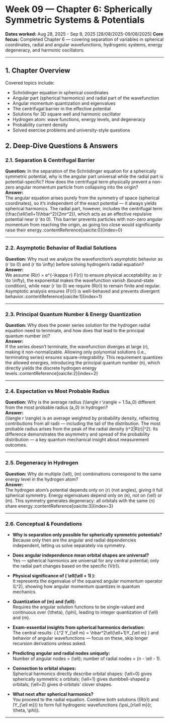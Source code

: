 # Week 09 — Chapter 6: Spherically Symmetric Systems & Potentials

**Dates worked:**  Aug 28, 2025 - Sep 9, 2025  [28/08/2025-09/08/2025]
**Core focus:** Completed Chapter 6 — covering separation of variables in spherical coordinates, radial and angular wavefunctions, hydrogenic systems, energy degeneracy, and harmonic oscillators.

---

## 1. Chapter Overview

Covered topics include:

- Schrödinger equation in spherical coordinates  
- Angular part (spherical harmonics) and radial part of the wavefunction  
- Angular momentum quantization and eigenvalues  
- The centrifugal barrier in the effective potential  
- Solutions for 3D square well and harmonic oscillator  
- Hydrogen atom: wave functions, energy levels, and degeneracy  
- Probability current density  
- Solved exercise problems and university-style questions

## 2. Deep-Dive Questions & Answers

### 2.1. Separation & Centrifugal Barrier
**Question:** In the separation of the Schrödinger equation for a spherically symmetric potential, why is the angular part universal while the radial part is potential-specific? How does the centrifugal term physically prevent a non-zero angular momentum particle from collapsing into the origin?  
**Answer:**  
The angular equation arises purely from the symmetry of space (spherical coordinates), so it’s independent of the exact potential — it always yields spherical harmonics. The radial part, however, includes the centrifugal term \(\frac{\ell(\ell+1)\hbar^2}{2mr^2}\), which acts as an effective repulsive potential near \(r \to 0\). This barrier prevents particles with non-zero angular momentum from reaching the origin, as going too close would significantly raise their energy.:contentReference[oaicite:0]{index=0}

---

### 2.2. Asymptotic Behavior of Radial Solutions
**Question:** Why must we analyze the wavefunction’s asymptotic behavior as \(r \to 0\) and \(r \to \infty\) before solving hydrogen’s radial equation?  
**Answer:**  
We assume \(R(r) = e^{-\kappa r} F(r)\) to ensure physical acceptability: as \(r \to \infty\), the exponential makes the wavefunction vanish (bound-state condition), while near \(r \to 0\) we require \(R(r)\) to remain finite and regular. Asymptotic analysis ensures \(F(r)\) is well-behaved and prevents divergent behavior.:contentReference[oaicite:1]{index=1}

---

### 2.3. Principal Quantum Number & Energy Quantization
**Question:** Why does the power series solution for the hydrogen radial equation need to terminate, and how does that lead to the principal quantum number \(n\)?  
**Answer:**  
If the series doesn’t terminate, the wavefunction diverges at large \(r\), making it non-normalizable. Allowing only polynomial solutions (i.e., terminating series) ensures square-integrability. This requirement quantizes the allowed energies, introducing the principal quantum number \(n\), which directly yields the discrete hydrogen energy levels.:contentReference[oaicite:2]{index=2}

---

### 2.4. Expectation vs Most Probable Radius
**Question:** Why is the average radius \(\langle r \rangle = 1.5a_0\) different from the most probable radius \(a_0\) in hydrogen?  
**Answer:**  
\(\langle r \rangle\) is an average weighted by probability density, reflecting contributions from all radii — including the tail of the distribution. The most probable radius arises from the peak of the radial density \(r^2|R(r)|^2\). Its difference demonstrates the asymmetry and spread of the probability distribution — a key quantum mechanical insight about measurement outcomes.

---

### 2.5. Degeneracy in Hydrogen
**Question:** Why do multiple \(\ell\), \(m\) combinations correspond to the same energy level in the hydrogen atom?  
**Answer:**  
The hydrogen atom’s potential depends only on \(r\) (not angles), giving it full spherical symmetry. Energy eigenvalues depend only on \(n\), not on \(\ell\) or \(m\). This symmetry generates degeneracy: all orbitals with the same \(n\) share energy.:contentReference[oaicite:3]{index=3}

---

### 2.6. Conceptual & Foundations

- **Why is separation only possible for spherically symmetric potentials?**  
  Because only then are the angular and radial dependencies independent, letting us solve separately via symmetry.

- **Does angular independence mean orbital shapes are universal?**  
  Yes — spherical harmonics are universal for any central potential; only the radial part changes based on the specific \(V(r)\).

- **Physical significance of \( \ell(\ell + 1) \):**  
  It represents the eigenvalue of the squared angular momentum operator \(L^2\), showing how angular momentum quantizes in quantum mechanics.

- **Quantization of \(m\) and \(\ell\):**  
  Requires the angular solution functions to be single-valued and continuous over \(\theta\), \(\phi\), leading to integer quantization of \(\ell\) and \(m\).

- **Exam-essential insights from spherical harmonics derivation:**  
  The central results: \( L^2 Y_{\ell m} = \hbar^2\ell(\ell+1)Y_{\ell m} \) and behavior of angular wavefunctions — focus on these, skip longer recursion derivations unless asked.

- **Predicting angular and radial nodes uniquely:**  
  Number of angular nodes = \(\ell\); number of radial nodes = \(n - \ell - 1\).

- **Connection to orbital shapes:**  
  Spherical harmonics directly describe orbital shapes: \(\ell=0\) gives spherically symmetric s orbitals; \(\ell=1\) gives dumbbell-shaped p orbitals; \(\ell=2\) gives d-orbitals' clover shapes.

- **What next after spherical harmonics?**  
  You proceed to the radial equation. Combine both solutions (\(R(r)\) and \(Y_{\ell m}\)) to form full hydrogenic wavefunctions \(\psi_{n\ell m}(r, \theta, \phi)\).
--- 